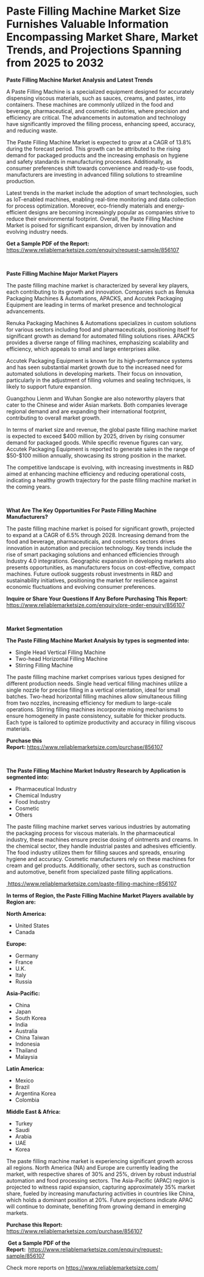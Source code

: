 <p><h1>Paste Filling Machine Market Size Furnishes Valuable Information Encompassing Market Share, Market Trends, and Projections Spanning from 2025 to 2032</h1></p><p><strong>Paste Filling Machine Market Analysis and Latest Trends</strong></p>
<p><p>A Paste Filling Machine is a specialized equipment designed for accurately dispensing viscous materials, such as sauces, creams, and pastes, into containers. These machines are commonly utilized in the food and beverage, pharmaceutical, and cosmetic industries, where precision and efficiency are critical. The advancements in automation and technology have significantly improved the filling process, enhancing speed, accuracy, and reducing waste.</p><p>The Paste Filling Machine Market is expected to grow at a CAGR of 13.8% during the forecast period. This growth can be attributed to the rising demand for packaged products and the increasing emphasis on hygiene and safety standards in manufacturing processes. Additionally, as consumer preferences shift towards convenience and ready-to-use foods, manufacturers are investing in advanced filling solutions to streamline production.</p><p>Latest trends in the market include the adoption of smart technologies, such as IoT-enabled machines, enabling real-time monitoring and data collection for process optimization. Moreover, eco-friendly materials and energy-efficient designs are becoming increasingly popular as companies strive to reduce their environmental footprint. Overall, the Paste Filling Machine Market is poised for significant expansion, driven by innovation and evolving industry needs.</p></p>
<p><strong>Get a Sample PDF of the Report:&nbsp;</strong> <a href="https://www.reliablemarketsize.com/enquiry/request-sample/856107?utm_campaign=2753&utm_medium=2&utm_source=Github&utm_content=ia&utm_term=08042025&utm_id=paste-filling-machine">https://www.reliablemarketsize.com/enquiry/request-sample/856107</a></p>
<p>&nbsp;</p>
<p><strong>Paste Filling Machine Major Market Players</strong></p>
<p><p>The paste filling machine market is characterized by several key players, each contributing to its growth and innovation. Companies such as Renuka Packaging Machines & Automations, APACKS, and Accutek Packaging Equipment are leading in terms of market presence and technological advancements. </p><p>Renuka Packaging Machines & Automations specializes in custom solutions for various sectors including food and pharmaceuticals, positioning itself for significant growth as demand for automated filling solutions rises. APACKS provides a diverse range of filling machines, emphasizing scalability and efficiency, which appeals to small and large enterprises alike.</p><p>Accutek Packaging Equipment is known for its high-performance systems and has seen substantial market growth due to the increased need for automated solutions in developing markets. Their focus on innovation, particularly in the adjustment of filling volumes and sealing techniques, is likely to support future expansion.</p><p>Guangzhou Lienm and Wuhan Songke are also noteworthy players that cater to the Chinese and wider Asian markets. Both companies leverage regional demand and are expanding their international footprint, contributing to overall market growth.</p><p>In terms of market size and revenue, the global paste filling machine market is expected to exceed $400 million by 2025, driven by rising consumer demand for packaged goods. While specific revenue figures can vary, Accutek Packaging Equipment is reported to generate sales in the range of $50-$100 million annually, showcasing its strong position in the market.</p><p>The competitive landscape is evolving, with increasing investments in R&D aimed at enhancing machine efficiency and reducing operational costs, indicating a healthy growth trajectory for the paste filling machine market in the coming years.</p></p>
<p>&nbsp;</p>
<p><strong>What Are The Key Opportunities For Paste Filling Machine Manufacturers?</strong></p>
<p><p>The paste filling machine market is poised for significant growth, projected to expand at a CAGR of 6.5% through 2028. Increasing demand from the food and beverage, pharmaceuticals, and cosmetics sectors drives innovation in automation and precision technology. Key trends include the rise of smart packaging solutions and enhanced efficiencies through Industry 4.0 integrations. Geographic expansion in developing markets also presents opportunities, as manufacturers focus on cost-effective, compact machines. Future outlook suggests robust investments in R&D and sustainability initiatives, positioning the market for resilience against economic fluctuations and evolving consumer preferences.</p></p>
<p><strong>Inquire or Share Your Questions If Any Before Purchasing This Report:</strong> <a href="https://www.reliablemarketsize.com/enquiry/pre-order-enquiry/856107?utm_campaign=2753&utm_medium=2&utm_source=Github&utm_content=ia&utm_term=08042025&utm_id=paste-filling-machine">https://www.reliablemarketsize.com/enquiry/pre-order-enquiry/856107</a></p>
<p>&nbsp;</p>
<p><strong>Market Segmentation</strong></p>
<p><strong>The Paste Filling Machine Market Analysis by types is segmented into:</strong></p>
<p><ul><li>Single Head Vertical Filling Machine</li><li>Two-head Horizontal Filling Machine</li><li>Stirring Filling Machine</li></ul></p>
<p><p>The paste filling machine market comprises various types designed for different production needs. Single head vertical filling machines utilize a single nozzle for precise filling in a vertical orientation, ideal for small batches. Two-head horizontal filling machines allow simultaneous filling from two nozzles, increasing efficiency for medium to large-scale operations. Stirring filling machines incorporate mixing mechanisms to ensure homogeneity in paste consistency, suitable for thicker products. Each type is tailored to optimize productivity and accuracy in filling viscous materials.</p></p>
<p><strong>Purchase this Report:&nbsp;</strong><a href="https://www.reliablemarketsize.com/purchase/856107?utm_campaign=2753&utm_medium=2&utm_source=Github&utm_content=ia&utm_term=08042025&utm_id=paste-filling-machine">https://www.reliablemarketsize.com/purchase/856107</a></p>
<p>&nbsp;</p>
<p><strong>The Paste Filling Machine Market Industry Research by Application is segmented into:</strong></p>
<p><ul><li>Pharmaceutical Industry</li><li>Chemical Industry</li><li>Food Industry</li><li>Cosmetic</li><li>Others</li></ul></p>
<p><p>The paste filling machine market serves various industries by automating the packaging process for viscous materials. In the pharmaceutical industry, these machines ensure precise dosing of ointments and creams. In the chemical sector, they handle industrial pastes and adhesives efficiently. The food industry utilizes them for filling sauces and spreads, ensuring hygiene and accuracy. Cosmetic manufacturers rely on these machines for cream and gel products. Additionally, other sectors, such as construction and automotive, benefit from specialized paste filling applications.</p></p>
<p><a href="https://www.reliablemarketsize.com/paste-filling-machine-r856107?utm_campaign=2753&utm_medium=2&utm_source=Github&utm_content=ia&utm_term=08042025&utm_id=paste-filling-machine">&nbsp;https://www.reliablemarketsize.com/paste-filling-machine-r856107</a></p>
<p><strong>In terms of Region, the Paste Filling Machine Market Players available by Region are:</strong></p>
<p>
    <p> <strong> North America: </strong>
        <ul>
            <li>United States</li>
            <li>Canada</li>
        </ul>
        </p> 
    <p> <strong> Europe: </strong>
        <ul>
            <li>Germany</li>
            <li>France</li>
            <li>U.K.</li>
            <li>Italy</li>
            <li>Russia</li>
        </ul>
        </p> 
    <p> <strong> Asia-Pacific: </strong>
        <ul>
            <li>China</li>
            <li>Japan</li>
            <li>South Korea</li>
            <li>India</li>
            <li>Australia</li>
            <li>China Taiwan</li>
            <li>Indonesia</li>
            <li>Thailand</li>
            <li>Malaysia</li>
        </ul>
        </p> 
    <p> <strong> Latin America: </strong>
        <ul>
            <li>Mexico</li>
            <li>Brazil</li>
            <li>Argentina Korea</li>
            <li>Colombia</li>
        </ul>
        </p> 
    <p> <strong> Middle East & Africa: </strong>
        <ul>
            <li>Turkey</li>
            <li>Saudi</li>
            <li>Arabia</li>
            <li>UAE</li>
            <li>Korea</li>
        </ul>
    </p>
    </p>
<p><p>The paste filling machine market is experiencing significant growth across all regions. North America (NA) and Europe are currently leading the market, with respective shares of 30% and 25%, driven by robust industrial automation and food processing sectors. The Asia-Pacific (APAC) region is projected to witness rapid expansion, capturing approximately 35% market share, fueled by increasing manufacturing activities in countries like China, which holds a dominant position at 20%. Future projections indicate APAC will continue to dominate, benefiting from growing demand in emerging markets.</p></p>
<p><strong>Purchase this Report: </strong><a href="https://www.reliablemarketsize.com/purchase/856107?utm_campaign=2753&utm_medium=2&utm_source=Github&utm_content=ia&utm_term=08042025&utm_id=paste-filling-machine">https://www.reliablemarketsize.com/purchase/856107</a></p>
<p>&nbsp;<strong>Get a Sample PDF of the Report:&nbsp;&nbsp;</strong><a href="https://www.reliablemarketsize.com/enquiry/request-sample/856107?utm_campaign=2753&utm_medium=2&utm_source=Github&utm_content=ia&utm_term=08042025&utm_id=paste-filling-machine">https://www.reliablemarketsize.com/enquiry/request-sample/856107</a></p>
<p><strong></strong></p>
<p>Check more reports on <a href="https://www.reliablemarketsize.com/?utm_campaign=2753&utm_medium=2&utm_source=Github&utm_content=ia&utm_term=08042025&utm_id=paste-filling-machine">https://www.reliablemarketsize.com/</a></p>